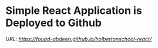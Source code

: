 # Simple React Application is Deployed to Github

_URL: https://fouad-abdeen.github.io/holbertonschool-react/_

